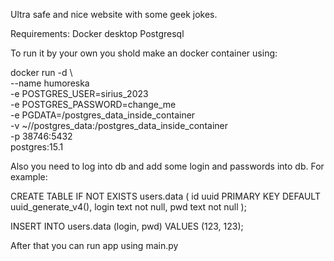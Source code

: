Ultra safe and nice website with some geek jokes.

Requirements:
    Docker desktop
    Postgresql

To run it by your own you shold make an docker container using:

docker run  -d \                     
        --name humoreska \
        -e POSTGRES_USER=sirius_2023 \
        -e POSTGRES_PASSWORD=change_me \
        -e PGDATA=/postgres_data_inside_container \
        -v ~/<Your db path>/postgres_data:/postgres_data_inside_container \
        -p 38746:5432 \
        postgres:15.1

Also you need to log into db and add some login and passwords into db. For example:

CREATE TABLE IF NOT EXISTS users.data 
(
    id uuid PRIMARY KEY DEFAULT uuid_generate_v4(),
    login text not null,
    pwd text not null
);

INSERT INTO users.data (login, pwd) VALUES (123, 123);

After that you can run app using main.py
